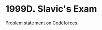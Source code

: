 # 1999D. Slavic's Exam

[Problem statement on Codeforces](https://codeforces.com/problemset/problem/1999/D?locale=en).